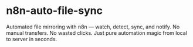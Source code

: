 # n8n-auto-file-sync
Automated file mirroring with n8n — watch, detect, sync, and notify. No manual transfers. No wasted clicks. Just pure automation magic from local to server in seconds.
